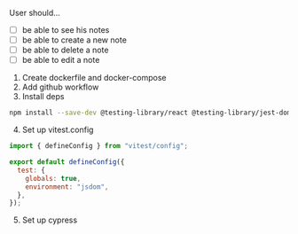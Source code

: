 User should...

- [ ] be able to see his notes
- [ ] be able to create a new note
- [ ] be able to delete a note
- [ ] be able to edit a note

1. Create dockerfile and docker-compose
2. Add github workflow
3. Install deps

```bash
npm install --save-dev @testing-library/react @testing-library/jest-dom vitest @testing-library/dom @types/react @types/react-dom cypress
```

4. Set up vitest.config

```js
import { defineConfig } from "vitest/config";

export default defineConfig({
  test: {
    globals: true,
    environment: "jsdom",
  },
});
```

5. Set up cypress
